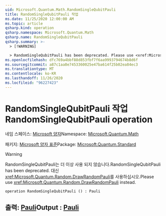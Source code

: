 ```yaml
---
uid: Microsoft.Quantum.Math.RandomSingleQubitPauli
title: RandomSingleQubitPauli 작업
ms.date: 11/25/2020 12:00:00 AM
ms.topic: article
qsharp.kind: operation
qsharp.namespace: Microsoft.Quantum.Math
qsharp.name: RandomSingleQubitPauli
qsharp.summary: >-
  > [!WARNING]

  > RandomSingleQubitPauli has been deprecated. Please use <xref:Microsoft.Quantum.Random.DrawRandomPauli> instead.
ms.openlocfilehash: dfc769a4bbf88d853fbf7f6aa9993794674b8d6f
ms.sourcegitcommit: a87c1aa8e7453360025e47ba614f25b02ea84ec3
ms.translationtype: MT
ms.contentlocale: ko-KR
ms.lasthandoff: 11/26/2020
ms.locfileid: "96227423"
---
```

# <a name="randomsinglequbitpauli-operation"></a><span data-ttu-id="3f72b-102">RandomSingleQubitPauli 작업</span><span class="sxs-lookup"><span data-stu-id="3f72b-102">RandomSingleQubitPauli operation</span></span>

<span data-ttu-id="3f72b-103">네임 스페이스: [Microsoft 양자](xref:Microsoft.Quantum.Math)</span><span class="sxs-lookup"><span data-stu-id="3f72b-103">Namespace: [Microsoft.Quantum.Math](xref:Microsoft.Quantum.Math)</span></span>

<span data-ttu-id="3f72b-104">패키지: [Microsoft 양자 표준](https://nuget.org/packages/Microsoft.Quantum.Standard)</span><span class="sxs-lookup"><span data-stu-id="3f72b-104">Package: [Microsoft.Quantum.Standard](https://nuget.org/packages/Microsoft.Quantum.Standard)</span></span>


> [!WARNING]
> <span data-ttu-id="3f72b-105">RandomSingleQubitPauli는 더 이상 사용 되지 않습니다.</span><span class="sxs-lookup"><span data-stu-id="3f72b-105">RandomSingleQubitPauli has been deprecated.</span></span> <span data-ttu-id="3f72b-106">대신 <xref:Microsoft.Quantum.Random.DrawRandomPauli>를 사용하십시오.</span><span class="sxs-lookup"><span data-stu-id="3f72b-106">Please use <xref:Microsoft.Quantum.Random.DrawRandomPauli> instead.</span></span>



```qsharp
operation RandomSingleQubitPauli () : Pauli
```


## <a name="output--pauli"></a><span data-ttu-id="3f72b-107">출력: [Pauli](xref:microsoft.quantum.lang-ref.pauli)</span><span class="sxs-lookup"><span data-stu-id="3f72b-107">Output : [Pauli](xref:microsoft.quantum.lang-ref.pauli)</span></span>

